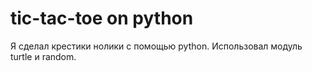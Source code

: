 
# tic-tac-toe on python
Я сделал крестики нолики с помощью python.
Использовал модуль turtle и random.
